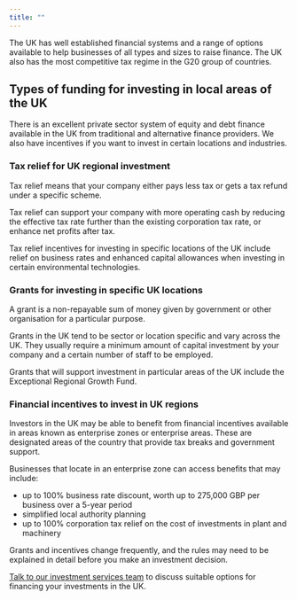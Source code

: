 ```yaml
---
title: ""
---
```

The UK has well established financial systems and a range of options available to help businesses of all types and sizes to raise finance. The UK also has the most competitive tax regime in the G20 group of countries.

## Types of funding for investing in local areas of the UK
There is an excellent private sector system of equity and debt finance available in the UK from traditional and alternative finance providers. We also have incentives if you want to invest in certain locations and industries.

### Tax relief for UK regional investment
Tax relief means that your company either pays less tax or gets a tax refund under a specific scheme.

Tax relief can support your company with more operating cash by reducing the effective tax rate further than the existing corporation tax rate, or enhance net profits after tax.

Tax relief incentives for investing in specific locations of the UK include relief on business rates and enhanced capital allowances when investing in certain environmental technologies.

### Grants for investing in specific UK locations
A grant is a non-repayable sum of money given by government or other organisation for a particular purpose.

Grants in the UK tend to be sector or location specific and vary across the UK. They usually require a minimum amount of capital investment by your company and a certain number of staff to be employed.

Grants that will support investment in particular areas of the UK include the Exceptional Regional Growth Fund.

### Financial incentives to invest in UK regions
Investors in the UK may be able to benefit from financial incentives available in areas known as enterprise zones or enterprise areas. These are designated areas of the country that provide tax breaks and government support.

Businesses that locate in an enterprise zone can access benefits that may include:

* up to 100% business rate discount, worth up to 275,000 GBP per business over a 5-year period
* simplified local authority planning
* up to 100% corporation tax relief on the cost of investments in plant and machinery

Grants and incentives change frequently, and the rules may need to be explained in detail before you make an investment decision.

[Talk to our investment services team](https://invest.great.gov.uk/int/contact) to discuss suitable options for financing your investments in the UK.
